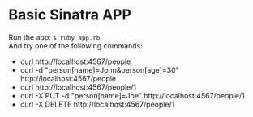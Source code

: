 Basic Sinatra APP
=================

Run the app: `$ ruby app.rb`  
And try one of the following commands:  
* curl http://localhost:4567/people
* curl -d "person[name]=John&person[age]=30" http://localhost:4567/people
* curl http://localhost:4567/people/1
* curl -X PUT -d "person[name]=Joe" http://localhost:4567/people/1
* curl -X DELETE http://localhost:4567/people/1
